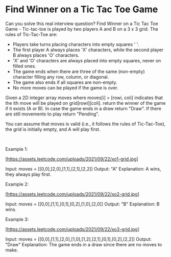 # Find Winner on a Tic Tac Toe Game

Can you solve this real interview question? Find Winner on a Tic Tac Toe Game - Tic-tac-toe is played by two players A and B on a 3 x 3 grid. The rules of Tic-Tac-Toe are:

 * Players take turns placing characters into empty squares ' '.
 * The first player A always places 'X' characters, while the second player B always places 'O' characters.
 * 'X' and 'O' characters are always placed into empty squares, never on filled ones.
 * The game ends when there are three of the same (non-empty) character filling any row, column, or diagonal.
 * The game also ends if all squares are non-empty.
 * No more moves can be played if the game is over.

Given a 2D integer array moves where moves[i] = [rowi, coli] indicates that the ith move will be played on grid[rowi][coli]. return the winner of the game if it exists (A or B). In case the game ends in a draw return "Draw". If there are still movements to play return "Pending".

You can assume that moves is valid (i.e., it follows the rules of Tic-Tac-Toe), the grid is initially empty, and A will play first.

 

Example 1:

[https://assets.leetcode.com/uploads/2021/09/22/xo1-grid.jpg]


Input: moves = [[0,0],[2,0],[1,1],[2,1],[2,2]]
Output: "A"
Explanation: A wins, they always play first.


Example 2:

[https://assets.leetcode.com/uploads/2021/09/22/xo2-grid.jpg]


Input: moves = [[0,0],[1,1],[0,1],[0,2],[1,0],[2,0]]
Output: "B"
Explanation: B wins.


Example 3:

[https://assets.leetcode.com/uploads/2021/09/22/xo3-grid.jpg]


Input: moves = [[0,0],[1,1],[2,0],[1,0],[1,2],[2,1],[0,1],[0,2],[2,2]]
Output: "Draw"
Explanation: The game ends in a draw since there are no moves to make.